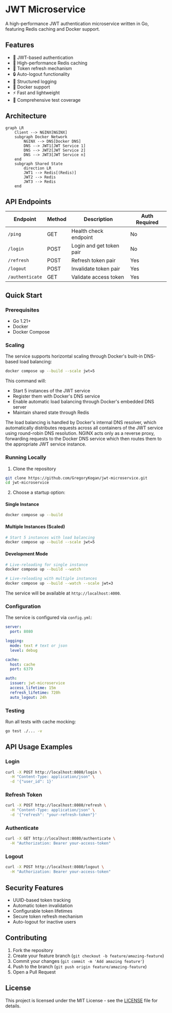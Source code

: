 # JWT Microservice

A high-performance JWT authentication microservice written in Go, featuring Redis caching and Docker support.

## Features

- 🔐 JWT-based authentication
- 🚀 High-performance Redis caching
- 🔄 Token refresh mechanism
- 🔒 Auto-logout functionality
- 📝 Structured logging
- 🐳 Docker support
- ⚡ Fast and lightweight
- 🧪 Comprehensive test coverage

## Architecture

```mermaid
graph LR
    Client --> NGINX[NGINX]
    subgraph Docker Network
        NGINX --> DNS[Docker DNS]
        DNS --> JWT1[JWT Service 1]
        DNS --> JWT2[JWT Service 2]
        DNS --> JWT3[JWT Service n]
    end
    subgraph Shared State
        direction LR
        JWT1 --> Redis[(Redis)]
        JWT2 --> Redis
        JWT3 --> Redis
    end
```

## API Endpoints

| Endpoint        | Method | Description              | Auth Required |
| --------------- | ------ | ------------------------ | ------------- |
| `/ping`         | GET    | Health check endpoint    | No            |
| `/login`        | POST   | Login and get token pair | No            |
| `/refresh`      | POST   | Refresh token pair       | Yes           |
| `/logout`       | POST   | Invalidate token pair    | Yes           |
| `/authenticate` | GET    | Validate access token    | Yes           |

## Quick Start

### Prerequisites

- Go 1.21+
- Docker
- Docker Compose

### Scaling

The service supports horizontal scaling through Docker's built-in DNS-based load balancing:

```bash
docker compose up --build --scale jwt=5
```

This command will:

- Start 5 instances of the JWT service
- Register them with Docker's DNS service
- Enable automatic load balancing through Docker's embedded DNS server
- Maintain shared state through Redis

The load balancing is handled by Docker's internal DNS resolver, which automatically distributes requests across all containers of the JWT service using round-robin DNS resolution. NGINX acts only as a reverse proxy, forwarding requests to the Docker DNS service which then routes them to the appropriate JWT service instance.

### Running Locally

1. Clone the repository

```bash
git clone https://github.com/GregoryKogan/jwt-microservice.git
cd jwt-microservice
```

2. Choose a startup option:

#### Single Instance

```bash
docker compose up --build
```

#### Multiple Instances (Scaled)

```bash
# Start 5 instances with load balancing
docker compose up --build --scale jwt=5
```

#### Development Mode

```bash
# Live-reloading for single instance
docker compose up --build --watch

# Live-reloading with multiple instances
docker compose up --build --watch --scale jwt=3
```

The service will be available at `http://localhost:4000`.

### Configuration

The service is configured via `config.yml`:

```yaml
server:
  port: 8080

logging:
  mode: text # text or json
  level: debug

cache:
  host: cache
  port: 6379

auth:
  issuer: jwt-microservice
  access_lifetime: 15m
  refresh_lifetime: 720h
  auto_logout: 24h
```

### Testing

Run all tests with cache mocking:

```bash
go test ./... -v
```

## API Usage Examples

### Login

```bash
curl -X POST http://localhost:8080/login \
  -H "Content-Type: application/json" \
  -d '{"user_id": 1}'
```

### Refresh Token

```bash
curl -X POST http://localhost:8080/refresh \
  -H "Content-Type: application/json" \
  -d '{"refresh": "your-refresh-token"}'
```

### Authenticate

```bash
curl -X GET http://localhost:8080/authenticate \
  -H "Authorization: Bearer your-access-token"
```

### Logout

```bash
curl -X POST http://localhost:8080/logout \
  -H "Authorization: Bearer your-access-token"
```

## Security Features

- UUID-based token tracking
- Automatic token invalidation
- Configurable token lifetimes
- Secure token refresh mechanism
- Auto-logout for inactive users

## Contributing

1. Fork the repository
2. Create your feature branch (`git checkout -b feature/amazing-feature`)
3. Commit your changes (`git commit -m 'Add amazing feature'`)
4. Push to the branch (`git push origin feature/amazing-feature`)
5. Open a Pull Request

## License

This project is licensed under the MIT License - see the [LICENSE](LICENSE) file for details.
